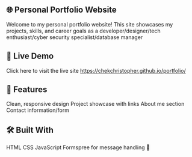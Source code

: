 ## 🌐 Personal Portfolio Website
Welcome to my personal portfolio website!
This site showcases my projects, skills, and career goals as a developer/designer/tech enthusiast/cyber security specialist/database manager

## 🔗 Live Demo
Click here to visit the live site
https://chekchristopher.github.io/portfolio/

## 🚀 Features
Clean, responsive design
Project showcase with links
About me section
Contact information/form

## 🛠️ Built With
HTML
CSS
JavaScript
Formspree for message handling 💌
